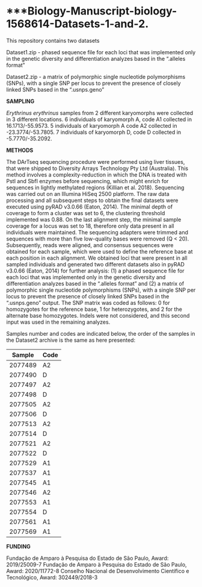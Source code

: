 # ***Biology-Manuscript-biology-1568614-Datasets-1-and-2.

This repository contains two datasets

Dataset1.zip - phased sequence file for each loci that was implemented only in the genetic diversity and differentiation analyzes based in the “.alleles format”

Dataset2.zip - a matrix of polymorphic single nucleotide polymorphisms (SNPs), with a single SNP per locus to prevent the presence of closely linked SNPs based in the “.usnps.geno”

**SAMPLING**

*Erythrinus* *erythrinus* samples from 2 different karyomorphs were collected in 3 different locations. 6 individuals of karyomorph A, code A1 collected in 16.1713/-55.9573. 5 individuals of karyomorph A code A2 collected in -23.3774/-53.7805. 7 individuals of karyomorph D, code D collected in -5.7770/-35.2092.

**METHODS**

The DArTseq sequencing procedure were performed using liver tissues, that were shipped to Diversity Arrays Technology Pty Ltd (Australia). This method involves a complexity-reduction in which the DNA is treated with PstI and SbfI enzymes before sequencing, which might enrich for sequences in lightly methylated regions (Killian et al. 2018). Sequencing was carried out on an Illumina HiSeq 2500 platform. The raw data processing and all subsequent steps to obtain the final datasets were executed using pyRAD v3.0.66  (Eaton, 2014). The minimal depth of coverage to form a cluster was set to 6, the clustering threshold implemented was 0.88. On the last alignment step, the minimal sample coverage for a locus was set to 18, therefore only data present in all individuals were maintained. The sequencing adapters were trimmed and sequences with more than five low-quality bases were removed (Q < 20). Subsequently, reads were aligned, and consensus sequences were obtained for each sample, which were used to define the reference base at each position in each alignment. We obtained loci that were present in all sampled individuals and generated two different datasets also in pyRAD v3.0.66 (Eaton, 2014) for further analysis: (1) a phased sequence file for each loci that was implemented only in the genetic diversity and differentiation analyzes based in the “.alleles format” and (2) a matrix of polymorphic single nucleotide polymorphisms (SNPs), with a single SNP per locus to prevent the presence of closely linked SNPs based in the “.usnps.geno” output. The SNP matrix was coded as follows: 0 for homozygotes for the reference base, 1 for heterozygotes, and 2 for the alternate base homozygotes. Indels were not considered, and this second input was used in the remaining analyzes.


Samples number and codes are indicated below, the order of the samples in the Dataset2 archive is the same as here presented:

Sample | Code
-------|------
2077489|	A2
2077490|	D
2077497|	A2
2077498|	D
2077505|	A2
2077506|	D
2077513|	A2
2077514|	D
2077521|	A2
2077522|	D
2077529|	A1
2077537|	A1
2077545|	A1
2077546|	A2
2077553|	A1
2077554|	D
2077561|	A1
2077569|	A1

**FUNDING**

Fundação de Amparo à Pesquisa do Estado de São Paulo, Award: 2019/25009-7
Fundação de Amparo à Pesquisa do Estado de São Paulo, Award: 2020/11772-8
Conselho Nacional de Desenvolvimento Científico e Tecnológico, Award: 302449/2018-3 
